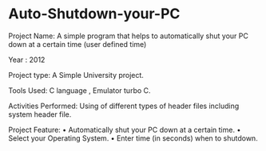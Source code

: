 # Auto-Shutdown-your-PC

Project  Name: A simple program that helps to automatically shut your PC down at a certain time (user defined time) 

Year : 2012

Project type: A Simple University project.

Tools Used:  C language , Emulator turbo C.

Activities Performed: Using of different types of header files including system header file.

Project  Feature: 
•	Automatically shut your PC down at a certain time.
•	Select your Operating System.
•	Enter time (in seconds) when to shutdown.

